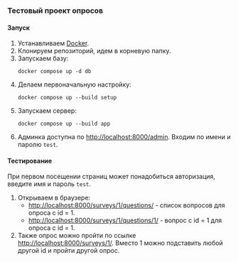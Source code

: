 ### Тестовый проект опросов

#### Запуск

1. Устанавливаем [Docker](https://docs.docker.com/).
2. Клонируем репозиторий, идем в корневую папку.
3. Запускаем базу:
   ```shell
   docker compose up -d db
   ```
4. Делаем первоначальную настройку:
   ```shell
   docker compose up --build setup
   ```
5. Запускаем сервер:
   ```shell
   docker compose up --build app
   ```
6. Админка доступна по [http://localhost:8000/admin](http://localhost:8000/admin). Входим по имени и паролю `test`.

#### Тестирование

При первом посещении страниц может понадобиться авторизация, введите имя и пароль `test`.

1. Открываем в браузере:
    - [http://localhost:8000/surveys/1/questions/](http://localhost:8000/surveys/1/questions/) - список вопросов для
      опроса c id = 1.
    - [http://localhost:8000/surveys/1/questions/1/](http://localhost:8000/surveys/1/questions/1/) - вопрос с id = 1 для
      опроса с id = 1.
2. Также опрос можно пройти по ссылке [http://localhost:8000/surveys/1/](http://localhost:8000/surveys/1/). Вместо 1
   можно подставить любой другой id и пройти другой опрос.
